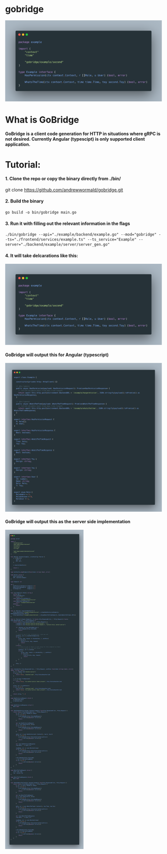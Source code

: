 # gobridge

![alt text](example/screenshots/how_to_configure.png)

# What is GoBridge
#### GoBridge is a client code generation for HTTP in situations where gRPC is not desired. Currently Angular (typescipt) is only supported client application.

# Tutorial:
#### 1. Clone the repo or copy the binary directly from ./bin/
git clone https://github.com/andrewwormald/gobridge.git

#### 2. Build the binary
```shell script
go build -o bin/gobridge main.go
```

#### 3. Run it with filling out the relevant information in the flags
```shell script
./bin/gobridge --api="./example/backend/example.go" --mod="gobridge" --ts="./frontend/services/example.ts" --ts_service="Example" --server="./backend/example/server/server_gen.go"
```

#### 4. It will take delcarations like this:
![alt text](example/screenshots/how_to_configure.png)

#### GoBridge will output this for Angular (typescript)
![alt text](example/screenshots/ts_output.png)

#### GoBridge will output this as the server side implementation
![alt text](example/screenshots/server_side_code.png)